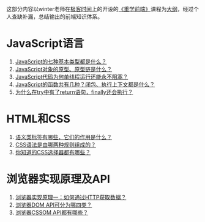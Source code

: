 这部分内容以winter老师在[极客时间](https://time.geekbang.org/)上的开设的[《重学前端》](https://time.geekbang.org/column/intro/100023201)课程为[大纲](https://github.com/Walkerant/Study/tree/master/web/md/outline.md)，经过个人查缺补漏，总结输出的前端知识体系。

# JavaScript语言
1. [JavaScript的七种基本类型都是什么？](https://github.com/Walkerant/Study/tree/master/web/md/js-types.md)
2. [JavaScript对象的原型、原型链是什么？](https://github.com/Walkerant/Study/tree/master/web/md/js-prototype.md)
3. [JavaScript代码为何单线程运行还能永不阻塞？](https://github.com/Walkerant/Study/tree/master/web/md/js-event-loop.md)
4. [JavaScript的函数共有几种？闭包、执行上下文都是什么？](https://github.com/Walkerant/Study/tree/master/web/md/js-function.md)
5. [为什么在try中有了return语句，finally还会执行？](https://github.com/Walkerant/Study/tree/master/web/md/js-statement.md)

# HTML和CSS
1. [语义类标签有哪些，它们的作用是什么？](https://github.com/Walkerant/Study/tree/master/web/md/html-semantic.md)
2. [CSS语法是由哪两种规则组成的？](https://github.com/Walkerant/Study/tree/master/web/md/css-rules.md)
3. [你知道的CSS选择器都有哪些？](https://github.com/Walkerant/Study/tree/master/web/md/css-selectors.md)

# 浏览器实现原理及API
1. [浏览器实现原理一：如何通过HTTP获取数据？](https://github.com/Walkerant/Study/tree/master/web/md/brower-http.md)
2. [浏览器DOM API可分为哪四类？](https://github.com/Walkerant/Study/tree/master/web/md/brower-dom-api.md)
3. [浏览器CSSOM API都有哪些？]((https://github.com/Walkerant/Study/tree/master/web/md/cssom-api.md))